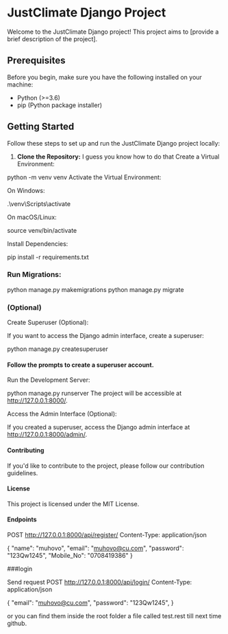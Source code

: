 
# JustClimate Django Project

Welcome to the JustClimate Django project! This project aims to [provide a brief description of the project].

## Prerequisites

Before you begin, make sure you have the following installed on your machine:

- Python (>=3.6)
- pip (Python package installer)

## Getting Started

Follow these steps to set up and run the JustClimate Django project locally:

1. **Clone the Repository:**
   I guess you know how to do that 
Create a Virtual Environment:



python -m venv venv
Activate the Virtual Environment:

On Windows:

.\venv\Scripts\activate

On macOS/Linux:


source venv/bin/activate

Install Dependencies:


pip install -r requirements.txt

### Run Migrations:
python manage.py makemigrations
python manage.py migrate

### (Optional)
Create Superuser (Optional):

If you want to access the Django admin interface, create a superuser:


python manage.py createsuperuser
 #### Follow the prompts to create a superuser account.

Run the Development Server:

python manage.py runserver
The project will be accessible at http://127.0.0.1:8000/.

Access the Admin Interface (Optional):

If you created a superuser, access the Django admin interface at http://127.0.0.1:8000/admin/.

#### Contributing
If you'd like to contribute to the project, please follow our contribution guidelines.

#### License
This project is licensed under the MIT License.




#### Endpoints 


POST http://127.0.0.1:8000/api/register/ 
Content-Type: application/json

{
    "name": "muhovo", 
    "email": "muhovo@cu.com", 
    "password": "123Qw1245", 
    "Mobile_No": "0708419386"
}

###login

Send request 
POST http://127.0.0.1:8000/api/login/ 
Content-Type: application/json

{
    "email": "muhovo@cu.com", 
    "password": "123Qw1245",
}





or you can find them inside the root foIder a fiIe caIIed test.rest 
tiII next time github. 
